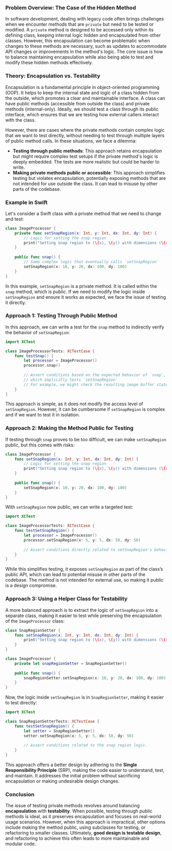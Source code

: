 ### Problem Overview: The Case of the Hidden Method
In software development, dealing with legacy code often brings challenges when we encounter methods that are `private` but need to be tested or modified. A `private` method is designed to be accessed only within its defining class, keeping internal logic hidden and encapsulated from other classes. However, this encapsulation can become problematic when changes to these methods are necessary, such as updates to accommodate API changes or improvements in the method's logic. The core issue is how to balance maintaining encapsulation while also being able to test and modify these hidden methods effectively.

### Theory: Encapsulation vs. Testability
Encapsulation is a fundamental principle in object-oriented programming (OOP). It helps to keep the internal state and logic of a class hidden from the outside, which promotes a clear and maintainable interface. A class can have public methods (accessible from outside the class) and private methods (internal-only). Ideally, we should test a class through its public interface, which ensures that we are testing how external callers interact with the class.

However, there are cases where the private methods contain complex logic that we want to test directly, without needing to test through multiple layers of public method calls. In these situations, we face a dilemma:

- **Testing through public methods**: This approach retains encapsulation but might require complex test setups if the private method's logic is deeply embedded. The tests are more realistic but could be harder to write.
- **Making private methods public or accessible**: This approach simplifies testing but violates encapsulation, potentially exposing methods that are not intended for use outside the class. It can lead to misuse by other parts of the codebase.

### Example in Swift
Let's consider a Swift class with a private method that we need to change and test:

```swift
class ImageProcessor {
    private func setSnapRegion(x: Int, y: Int, dx: Int, dy: Int) {
        // Logic for setting the snap region
        print("Setting snap region to (\(x), \(y)) with dimensions (\(dx), \(dy))")
    }
    
    public func snap() {
        // Some complex logic that eventually calls `setSnapRegion`
        setSnapRegion(x: 10, y: 20, dx: 100, dy: 100)
    }
}
```

In this example, `setSnapRegion` is a private method. It is called within the `snap` method, which is public. If we need to modify the logic inside `setSnapRegion` and ensure it works as expected, we face the issue of testing it directly.

### Approach 1: Testing Through Public Method
In this approach, we can write a test for the `snap` method to indirectly verify the behavior of `setSnapRegion`:

```swift
import XCTest

class ImageProcessorTests: XCTestCase {
    func testSnap() {
        let processor = ImageProcessor()
        processor.snap()
        
        // Assert conditions based on the expected behavior of `snap`,
        // which implicitly tests `setSnapRegion`
        // For example, we might check the resulting image buffer state.
    }
}
```

This approach is simple, as it does not modify the access level of `setSnapRegion`. However, it can be cumbersome if `setSnapRegion` is complex and if we want to test it in isolation.

### Approach 2: Making the Method Public for Testing
If testing through `snap` proves to be too difficult, we can make `setSnapRegion` public, but this comes with risks:

```swift
class ImageProcessor {
    func setSnapRegion(x: Int, y: Int, dx: Int, dy: Int) {
        // Logic for setting the snap region
        print("Setting snap region to (\(x), \(y)) with dimensions (\(dx), \(dy))")
    }
    
    public func snap() {
        setSnapRegion(x: 10, y: 20, dx: 100, dy: 100)
    }
}
```

With `setSnapRegion` now public, we can write a targeted test:

```swift
import XCTest

class ImageProcessorTests: XCTestCase {
    func testSetSnapRegion() {
        let processor = ImageProcessor()
        processor.setSnapRegion(x: 5, y: 5, dx: 50, dy: 50)
        
        // Assert conditions directly related to setSnapRegion's behavior.
    }
}
```

While this simplifies testing, it exposes `setSnapRegion` as part of the class’s public API, which can lead to potential misuse in other parts of the codebase. The method is not intended for external use, so making it public is a design compromise.

### Approach 3: Using a Helper Class for Testability
A more balanced approach is to extract the logic of `setSnapRegion` into a separate class, making it easier to test while preserving the encapsulation of the `ImageProcessor` class:

```swift
class SnapRegionSetter {
    func setSnapRegion(x: Int, y: Int, dx: Int, dy: Int) {
        print("Setting snap region to (\(x), \(y)) with dimensions (\(dx), \(dy))")
    }
}

class ImageProcessor {
    private let snapRegionSetter = SnapRegionSetter()
    
    public func snap() {
        snapRegionSetter.setSnapRegion(x: 10, y: 20, dx: 100, dy: 100)
    }
}
```

Now, the logic inside `setSnapRegion` is in `SnapRegionSetter`, making it easier to test directly:

```swift
import XCTest

class SnapRegionSetterTests: XCTestCase {
    func testSetSnapRegion() {
        let setter = SnapRegionSetter()
        setter.setSnapRegion(x: 5, y: 5, dx: 50, dy: 50)
        
        // Assert conditions related to the snap region logic.
    }
}
```

This approach offers a better design by adhering to the **Single Responsibility Principle** (SRP), making the code easier to understand, test, and maintain. It addresses the initial problem without sacrificing encapsulation or making undesirable design changes.

### Conclusion
The issue of testing private methods revolves around balancing **encapsulation** with **testability**. When possible, testing through public methods is ideal, as it preserves encapsulation and focuses on real-world usage scenarios. However, when this approach is impractical, other options include making the method public, using subclasses for testing, or refactoring to smaller classes. Ultimately, **good design is testable design**, and refactoring to achieve this often leads to more maintainable and modular code.
